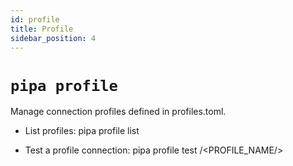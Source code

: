 ```yaml
---
id: profile
title: Profile
sidebar_position: 4
---
```


# `pipa profile`

Manage connection profiles defined in profiles.toml.

- List profiles:
  pipa profile list

- Test a profile connection:
  pipa profile test /<PROFILE_NAME/>
